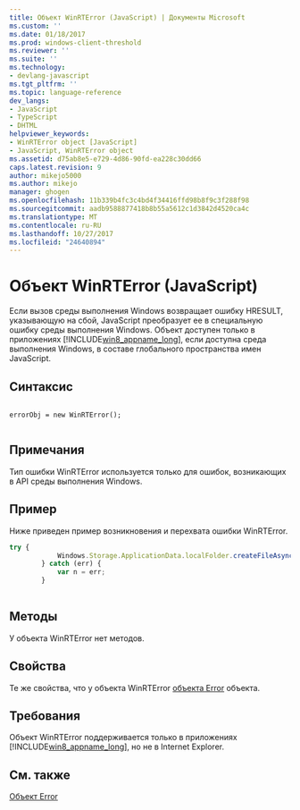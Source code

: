 ```yaml
---
title: Объект WinRTError (JavaScript) | Документы Microsoft
ms.custom: ''
ms.date: 01/18/2017
ms.prod: windows-client-threshold
ms.reviewer: ''
ms.suite: ''
ms.technology:
- devlang-javascript
ms.tgt_pltfrm: ''
ms.topic: language-reference
dev_langs:
- JavaScript
- TypeScript
- DHTML
helpviewer_keywords:
- WinRTError object [JavaScript]
- JavaScript, WinRTError object
ms.assetid: d75ab8e5-e729-4d86-90fd-ea228c30dd66
caps.latest.revision: 9
author: mikejo5000
ms.author: mikejo
manager: ghogen
ms.openlocfilehash: 11b339b4fc3c4bd4f34416ffd98b8f9c3f288f98
ms.sourcegitcommit: aadb9588877418b8b55a5612c1d3842d4520ca4c
ms.translationtype: MT
ms.contentlocale: ru-RU
ms.lasthandoff: 10/27/2017
ms.locfileid: "24640894"
---
```

# <a name="winrterror-object-javascript"></a>Объект WinRTError (JavaScript)
Если вызов среды выполнения Windows возвращает ошибку HRESULT, указывающую на сбой, JavaScript преобразует ее в специальную ошибку среды выполнения Windows. Объект доступен только в приложениях [!INCLUDE[win8_appname_long](../../javascript/includes/win8-appname-long-md.md)], если доступна среда выполнения Windows, в составе глобального пространства имен JavaScript.  
  
## <a name="syntax"></a>Синтаксис  
  
```  
  
errorObj = new WinRTError();  
  
```  
  
## <a name="remarks"></a>Примечания  
 Тип ошибки WinRTError используется только для ошибок, возникающих в API среды выполнения Windows.  
  
## <a name="example"></a>Пример  
 Ниже приведен пример возникновения и перехвата ошибки WinRTError.  
  
```JavaScript  
try {  
            Windows.Storage.ApplicationData.localFolder.createFileAsync("sample.txt");  
        } catch (err) {  
            var n = err;  
        }  
  
```  
  
## <a name="methods"></a>Методы  
 У объекта WinRTError нет методов.  
  
## <a name="properties"></a>Свойства  
 Те же свойства, что у объекта WinRTError [объекта Error](../../javascript/reference/error-object-javascript.md) объекта.  
  
## <a name="requirements"></a>Требования  
 Объект WinRTError поддерживается только в приложениях [!INCLUDE[win8_appname_long](../../javascript/includes/win8-appname-long-md.md)], но не в Internet Explorer.  
  
## <a name="see-also"></a>См. также  
 [Объект Error](../../javascript/reference/error-object-javascript.md)